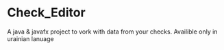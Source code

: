 # Check_Editor
A java &amp; javafx project to vork with data from your checks. Availible only in urainian lanuage

